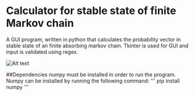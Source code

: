 # Calculator for stable state of finite Markov chain
A GUI program, written in python that calculates the probability vector in stable state of an finite absorbing markov chain. Tkinter is used for GUI and input is validated using regex. 



![Alt text](/screenshot/markov-chain-screenshot.png?raw=true "Preview")

##Dependencies
numpy must be installed in order to run the program. Numpy can be installed by running the following command: 
'''
pip install numpy
'''
